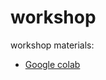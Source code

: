 # workshop
workshop materials:
* [Google colab](https://colab.research.google.com/drive/178VVp7IPTl1dYtD1cnj6mM2j5Q0kbwhU?usp=sharing)
